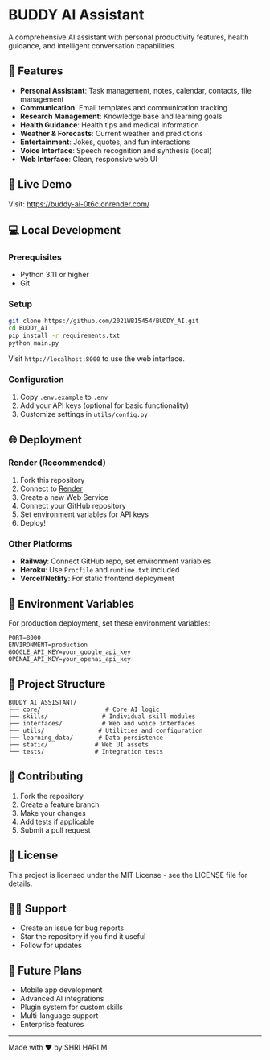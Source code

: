 # BUDDY AI Assistant

A comprehensive AI assistant with personal productivity features, health guidance, and intelligent conversation capabilities.

## 🌟 Features

- **Personal Assistant**: Task management, notes, calendar, contacts, file management
- **Communication**: Email templates and communication tracking  
- **Research Management**: Knowledge base and learning goals
- **Health Guidance**: Health tips and medical information
- **Weather & Forecasts**: Current weather and predictions
- **Entertainment**: Jokes, quotes, and fun interactions
- **Voice Interface**: Speech recognition and synthesis (local)
- **Web Interface**: Clean, responsive web UI

## 🚀 Live Demo

Visit: https://buddy-ai-0t6c.onrender.com/

## 💻 Local Development

### Prerequisites
- Python 3.11 or higher
- Git

### Setup
```bash
git clone https://github.com/2021WB15454/BUDDY_AI.git
cd BUDDY_AI
pip install -r requirements.txt
python main.py
```

Visit `http://localhost:8000` to use the web interface.

### Configuration
1. Copy `.env.example` to `.env`
2. Add your API keys (optional for basic functionality)
3. Customize settings in `utils/config.py`

## 🌐 Deployment

### Render (Recommended)
1. Fork this repository
2. Connect to [Render](https://render.com)
3. Create a new Web Service
4. Connect your GitHub repository
5. Set environment variables for API keys
6. Deploy!

### Other Platforms
- **Railway**: Connect GitHub repo, set environment variables
- **Heroku**: Use `Procfile` and `runtime.txt` included
- **Vercel/Netlify**: For static frontend deployment

## 🔧 Environment Variables

For production deployment, set these environment variables:

```
PORT=8000
ENVIRONMENT=production
GOOGLE_API_KEY=your_google_api_key
OPENAI_API_KEY=your_openai_api_key
```

## 📁 Project Structure

```
BUDDY AI ASSISTANT/
├── core/                  # Core AI logic
├── skills/               # Individual skill modules
├── interfaces/           # Web and voice interfaces
├── utils/               # Utilities and configuration
├── learning_data/       # Data persistence
├── static/             # Web UI assets
└── tests/              # Integration tests
```

## 🤝 Contributing

1. Fork the repository
2. Create a feature branch
3. Make your changes
4. Add tests if applicable
5. Submit a pull request

## 📄 License

This project is licensed under the MIT License - see the LICENSE file for details.

## 🙋‍♂️ Support

- Create an issue for bug reports
- Star the repository if you find it useful
- Follow for updates

## 🔮 Future Plans

- Mobile app development
- Advanced AI integrations
- Plugin system for custom skills
- Multi-language support
- Enterprise features

---

Made with ❤️ by SHRI HARI M
